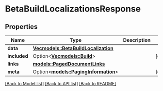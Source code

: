 # BetaBuildLocalizationsResponse

## Properties

Name | Type | Description | Notes
------------ | ------------- | ------------- | -------------
**data** | [**Vec<models::BetaBuildLocalization>**](BetaBuildLocalization.md) |  | 
**included** | Option<[**Vec<models::Build>**](Build.md)> |  | [optional]
**links** | [**models::PagedDocumentLinks**](PagedDocumentLinks.md) |  | 
**meta** | Option<[**models::PagingInformation**](PagingInformation.md)> |  | [optional]

[[Back to Model list]](../README.md#documentation-for-models) [[Back to API list]](../README.md#documentation-for-api-endpoints) [[Back to README]](../README.md)


